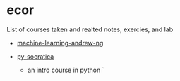# ecor
List of courses taken and realted notes, exercies, and lab

- [machine-learning-andrew-ng](https://github.com/klotfi/ecor/tree/master/machine-learning-andrew-ng)

- [py-socratica](https://github.com/klotfi/ecor/tree/master/py-socratica)

	- an intro course in python
  `
